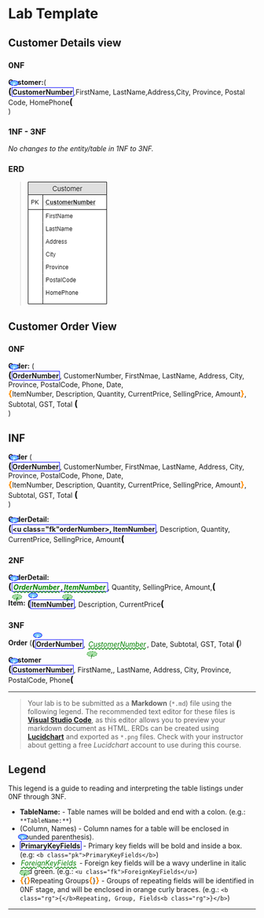 # Lab Template

## Customer Details view

### 0NF

**Customer:**(<span class="md"><b class="pk">CustomerNumber</b>,FirstName, LastName,Address,City, Province, Postal Code, HomePhone</span>)

### 1NF - 3NF

*No changes to the entity/table in 1NF to 3NF.*

### ERD

> ![CustomersView](./ERD-CustomersView.png)

## Customer Order View

### 0NF 

**Order:** (<span class="md"><b class="pk">OrderNumber</b>, CustomerNumber, FirstNmae, LastName, Address, City, Province, PostalCode, Phone, Date, <b class="rg">ItemNumber, Description, Quantity, CurrentPrice, SellingPrice, Amount</b>, Subtotal, GST, Total </span>)

## INF

**Order** (<span class="md"><b class="pk">OrderNumber</b>, CustomerNumber, FirstNmae, LastName, Address, City, Province, PostalCode, Phone, Date, <b class="rg">ItemNumber, Description, Quantity, CurrentPrice, SellingPrice, Amount</b>, Subtotal, GST, Total </span>)

**OrderDetail:** <span class="md"><b class="pk"><u class="fk"orderNumber></u>, ItemNumber</b>, Description, Quantity, CurrentPrice, SellingPrice, Amount</span>

### 2NF

**OrderDetail:** <span class="md"><b class="pk"><u class="fk">OrderNumber</u>,<u class="fk">ItemNumber</u></b>, Quantity, SellingPrice, Amount,</span>

**Item:** <span class="md"><b class="pk">ItemNumber</b>, Description, CurrentPrice</span>

### 3NF

**Order** (<span class="md"><b class="pk">OrderNumber</b>, <u class="fk">CustomerNumber</u>, Date, Subtotal, GST, Total </span>)

**Customer** <span class="md"><b class="pk">CustomerNumber</b>, FirstName,, LastName, Address, City, Province, PostalCode, Phone</span>

----
> Your lab is to be submitted as a **Markdown** (`*.md`) file using the following legend. The recommended text editor for these files is [**Visual Studio Code**](https://code.visualstudio.com), as this editor allows you to preview your markdown document as HTML. ERDs can be created using [**Lucidchart**](https://www.lucidchart.com/) and exported as `*.png` files. Check with your instructor about getting a free *Lucidchart* account to use during this course.

## Legend

This legend is a guide to reading and interpreting the table listings under 0NF through 3NF.

- **TableName:** - Table names will be bolded and end with a colon. (e.g.: `**TableName:**`)
- (Column, Names) - Column names for a table will be enclosed in (rounded parenthesis).
- <b class="pk">PrimaryKeyFields</b> - Primary key fields will be bold and inside a box. (e.g: `<b class="pk">PrimaryKeyFields</b>`)
- <u class="fk">ForeignKeyFields</u> - Foreign key fields will be a wavy underline in italic and green. (e.g.: `<u class="fk">ForeignKeyFields</u>`)
- <b class="rg">{</b>Repeating Groups<b class="rg">}</b> - Groups of repeating fields will be identified in 0NF stage, and will be enclosed in orange curly braces. (e.g.: `<b class="rg">{</b>Repeating, Group, Fields<b class="rg">}</b>`)



----

<style type="text/css">
.md{
    display: inline-block;
    vertical-align: top;
    white-space: normal;
}
.md::before{
    content: '(';
    font-size: 1.25em;
    font-weight: bold;
}
.md::after{
    content: '(';
    font-size: 1.25em;
    font-weight: bold;
}
.pk {
    font-weight: bold;
    display: inline-block;
    border: solid thin blue;
    padding: 0 1px;
    position: relative;
}
.pk::before{
    content: 'P';
    font-size: .55em;
    font-weight: bold;
    color: white;
    background-color: #72c4f7;
    position: absolute;
    left: -5px;
    top: -15px;
    border-radius: 50%;
    border: solid thin blue;
    width: 1.4em;
    height: 3px;
    padding: 3px;
    text-align: center;
}
.fk {
    color: green;
    font-style: italic;
    text-decoration: wavy underline green; 
    padding: 0 2px;
    position: relative;   
}
.fk::before{
    content: 'f';
    font-size: .65em;
    position: absolute;
    left: -1px;
    bottom: -17px;
    color: darkgreen;
    background-color: #a7dea7;
    border-radius: 50%;
    border: dashed thin green;
    width: 1.4em;
    height: 3px;
    padding: 3px;
    text-align: center;
}
.rg {
    display: inline-block;
    color: inherit;
    font-size: 1em;
    font-weight: normal;
}
.rg::before{
    content: '\007B';
    color: darkorange;
    font-size: 1.2em;
    font-weight: bold;  
}
.rg::after{
    content: '\007D';
    color: darkorange;
    font-size: 1.2em;
    font-weight: bold;  
}

.note {
    font-weight: bold;
    color: brown;
    font-size: 1.1em;
}
</style>
